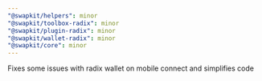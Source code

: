 ```yaml
---
"@swapkit/helpers": minor
"@swapkit/toolbox-radix": minor
"@swapkit/plugin-radix": minor
"@swapkit/wallet-radix": minor
"@swapkit/core": minor
---
```


Fixes some issues with radix wallet on mobile connect and simplifies code
